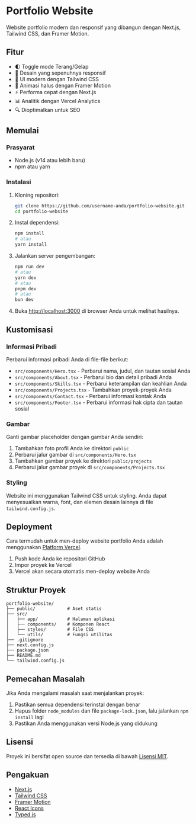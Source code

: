 # Portfolio Website

Website portfolio modern dan responsif yang dibangun dengan Next.js, Tailwind CSS, dan Framer Motion.

## Fitur

- 🌓 Toggle mode Terang/Gelap
- 📱 Desain yang sepenuhnya responsif
- 🎨 UI modern dengan Tailwind CSS
- 🔄 Animasi halus dengan Framer Motion
- ⚡ Performa cepat dengan Next.js
- 📊 Analitik dengan Vercel Analytics
- 🔍 Dioptimalkan untuk SEO

## Memulai

### Prasyarat

- Node.js (v14 atau lebih baru)
- npm atau yarn

### Instalasi

1. Kloning repositori:
   ```bash
   git clone https://github.com/username-anda/portfolio-website.git
   cd portfolio-website
   ```

2. Instal dependensi:
   ```bash
   npm install
   # atau
   yarn install
   ```

3. Jalankan server pengembangan:
   ```bash
   npm run dev
   # atau
   yarn dev
   # atau
   pnpm dev
   # atau
   bun dev
   ```

4. Buka [http://localhost:3000](http://localhost:3000) di browser Anda untuk melihat hasilnya.

## Kustomisasi

### Informasi Pribadi

Perbarui informasi pribadi Anda di file-file berikut:

- `src/components/Hero.tsx` - Perbarui nama, judul, dan tautan sosial Anda
- `src/components/About.tsx` - Perbarui bio dan detail pribadi Anda
- `src/components/Skills.tsx` - Perbarui keterampilan dan keahlian Anda
- `src/components/Projects.tsx` - Tambahkan proyek-proyek Anda
- `src/components/Contact.tsx` - Perbarui informasi kontak Anda
- `src/components/Footer.tsx` - Perbarui informasi hak cipta dan tautan sosial

### Gambar

Ganti gambar placeholder dengan gambar Anda sendiri:

1. Tambahkan foto profil Anda ke direktori `public`
2. Perbarui jalur gambar di `src/components/Hero.tsx`
3. Tambahkan gambar proyek ke direktori `public/projects`
4. Perbarui jalur gambar proyek di `src/components/Projects.tsx`

### Styling

Website ini menggunakan Tailwind CSS untuk styling. Anda dapat menyesuaikan warna, font, dan elemen desain lainnya di file `tailwind.config.js`.

## Deployment

Cara termudah untuk men-deploy website portfolio Anda adalah menggunakan [Platform Vercel](https://vercel.com/new).

1. Push kode Anda ke repositori GitHub
2. Impor proyek ke Vercel
3. Vercel akan secara otomatis men-deploy website Anda

## Struktur Proyek

```
portfolio-website/
├── public/            # Aset statis
├── src/
│   ├── app/           # Halaman aplikasi
│   ├── components/    # Komponen React
│   ├── styles/        # File CSS
│   └── utils/         # Fungsi utilitas
├── .gitignore
├── next.config.js
├── package.json
├── README.md
└── tailwind.config.js
```

## Pemecahan Masalah

Jika Anda mengalami masalah saat menjalankan proyek:

1. Pastikan semua dependensi terinstal dengan benar
2. Hapus folder `node_modules` dan file `package-lock.json`, lalu jalankan `npm install` lagi
3. Pastikan Anda menggunakan versi Node.js yang didukung

## Lisensi

Proyek ini bersifat open source dan tersedia di bawah [Lisensi MIT](LICENSE).

## Pengakuan

- [Next.js](https://nextjs.org/)
- [Tailwind CSS](https://tailwindcss.com/)
- [Framer Motion](https://www.framer.com/motion/)
- [React Icons](https://react-icons.github.io/react-icons/)
- [Typed.js](https://github.com/mattboldt/typed.js/)
